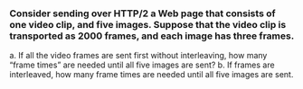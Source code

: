### Consider sending over HTTP/2 a Web page that consists of one video clip, and five images. Suppose that the video clip is transported as 2000 frames, and each image has three frames.

a. If all the video frames are sent first without interleaving, how many
“frame times” are needed until all five images are sent?
b. If frames are interleaved, how many frame times are needed until all five
images are sent.

#
